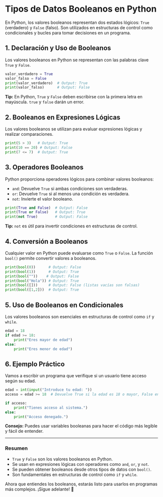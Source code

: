 # Tipos de Datos Booleanos en Python

En Python, los valores booleanos representan dos estados lógicos: `True` (verdadero) y `False` (falso). Son utilizados en estructuras de control como condicionales y bucles para tomar decisiones en un programa.

## 1. Declaración y Uso de Booleanos
Los valores booleanos en Python se representan con las palabras clave `True` y `False`.

```python
valor_verdadero = True
valor_falso = False
print(valor_verdadero)  # Output: True
print(valor_falso)      # Output: False
```

**Tip:** En Python, `True` y `False` deben escribirse con la primera letra en mayúscula. `true` y `false` darán un error.

## 2. Booleanos en Expresiones Lógicas
Los valores booleanos se utilizan para evaluar expresiones lógicas y realizar comparaciones.

```python
print(5 > 3)   # Output: True
print(10 == 20) # Output: False
print(7 <= 7)  # Output: True
```

## 3. Operadores Booleanos
Python proporciona operadores lógicos para combinar valores booleanos:

- `and`: Devuelve `True` si ambas condiciones son verdaderas.
- `or`: Devuelve `True` si al menos una condición es verdadera.
- `not`: Invierte el valor booleano.

```python
print(True and False)  # Output: False
print(True or False)   # Output: True
print(not True)        # Output: False
```

**Tip:** `not` es útil para invertir condiciones en estructuras de control.

## 4. Conversión a Booleanos
Cualquier valor en Python puede evaluarse como `True` o `False`. La función `bool()` permite convertir valores a booleanos.

```python
print(bool(0))      # Output: False
print(bool(1))      # Output: True
print(bool(""))    # Output: False
print(bool("Hola")) # Output: True
print(bool([]))     # Output: False (listas vacías son falsas)
print(bool([1,2]))  # Output: True
```

## 5. Uso de Booleanos en Condicionales
Los valores booleanos son esenciales en estructuras de control como `if` y `while`.

```python
edad = 18
if edad >= 18:
    print("Eres mayor de edad")
else:
    print("Eres menor de edad")
```

## 6. Ejemplo Práctico
Vamos a escribir un programa que verifique si un usuario tiene acceso según su edad.

```python
edad = int(input("Introduce tu edad: "))
acceso = edad >= 18  # Devuelve True si la edad es 18 o mayor, False en caso contrario

if acceso:
    print("Tienes acceso al sistema.")
else:
    print("Acceso denegado.")
```

**Consejo:** Puedes usar variables booleanas para hacer el código más legible y fácil de entender.

---
### Resumen
- `True` y `False` son los valores booleanos en Python.
- Se usan en expresiones lógicas con operadores como `and`, `or`, y `not`.
- Se pueden obtener booleanos desde otros tipos de datos con `bool()`.
- Son fundamentales en estructuras de control como `if` y `while`.

Ahora que entiendes los booleanos, estarás listo para usarlos en programas más complejos. ¡Sigue adelante! 🚀

